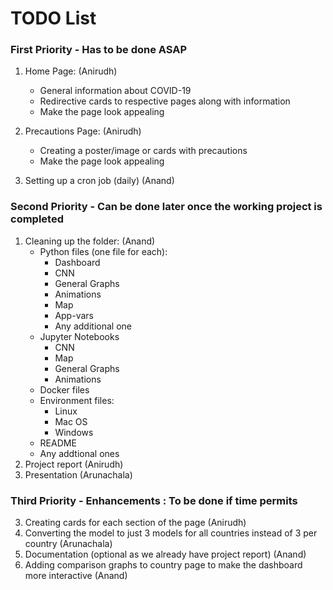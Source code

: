 # TODO List

### First Priority - Has to be done ASAP

1. Home Page: (Anirudh)

   - General information about COVID-19
   - Redirective cards to respective pages along with information
   - Make the page look appealing

2. Precautions Page: (Anirudh)

   - Creating a poster/image or cards with precautions
   - Make the page look appealing
   
4. Setting up a cron job (daily) (Anand)


### Second Priority - Can be done later once the working project is completed

1. Cleaning up the folder: (Anand)
   - Python files (one file for each):
     - Dashboard
     - CNN
     - General Graphs
     - Animations
     - Map
     - App-vars
     - Any additional one
   - Jupyter Notebooks
     - CNN
     - Map
     - General Graphs
     - Animations
   - Docker files
   - Environment files:
     - Linux
     - Mac OS
     - Windows
   - README
   - Any addtional ones
2. Project report (Anirudh)
3. Presentation (Arunachala)

### Third Priority - Enhancements : To be done if time permits

3. Creating cards for each section of the page (Anirudh)
1. Converting the model to just 3 models for all countries instead of 3 per country (Arunachala)
2. Documentation (optional as we already have project report) (Anand)
3. Adding comparison graphs to country page to make the dashboard more interactive (Anand)
